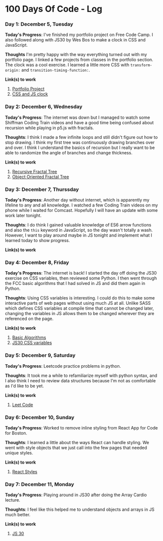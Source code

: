 # 100 Days Of Code - Log

### Day 1: December 5, Tuesday

**Today's Progress**: I've finished my portfolio project on Free Code Camp. I also followed along with JS30 by Wes Bos to make a clock in CSS and JavaScript.

**Thoughts** I'm pretty happy with the way everything turned out with my portfolio page. I linked a few projects from classes in the portfolio section. The clock was a cool exercise. I learned a little more CSS with `transform-origin:` and `transition-timing-function:`.

**Link(s) to work**
1. [Portfolio Project](https://codepen.io/WillMcIntosh/full/XzQRVv/)
2. [CSS and JS clock](https://github.com/WillMcIntosh/JavaScript30/tree/master/JS-CSS-Clock)

### Day 2: December 6, Wednesday

**Today's Progress**: The internet was down but I managed to watch some Shiffman Coding Train videos and have a good time being confused about recursion while playing in p5.js with fractals. 

**Thoughts**: I think I made a few infinite loops and still didn't figure out how to stop drawing. I think my first tree was continuously drawing branches over and over. I think I understand the basics of recursion but I really want to be able to randomize the angle of branches and change thickness. 

**Link(s) to work**
1. [Recursive Fractal Tree](https://github.com/WillMcIntosh/CodingTrain/tree/master/fractals)
2. [Object Oriented Fractal Tree](https://github.com/WillMcIntosh/CodingTrain/tree/master/OOPfractals)

### Day 3: December 7, Thurssday

**Today's Progress**: Another day without internet, which is apparently my lifeline to any and all knowledge. I watched a few Coding Train videos on my phone while I waited for Comcast. Hopefully I will have an update with some work later tonight.

**Thoughts**: I do think I gained valuable knowledge of ES6 arrow functions and also the `this` keyword in JavaScript, so the day wasn't totally a wash. However, I want to play around maybe in JS tonight and implement what I learned today to show progress.

**Link(s) to work**

### Day 4: December 8, Friday

**Today's Progress**: The internet is back! I started the day off doing the JS30 exercise on CSS variables, then reviewed some Python. I then went through the FCC basic algorithms that I had solved in JS and did them again in Python. 

**Thoughts**: Using CSS variables is interesting. I could do this to make some interactive parts of web pages without using much JS at all. Unlike SASS which defines CSS variables at compile time that cannot be changed later, changing the variables in JS allows them to be changed wherever they are referenced on the page.

**Link(s) to work**
1. [Basic Algorithms](https://github.com/WillMcIntosh/Algorithm-Practice/tree/master/Python)
2. [JS30 CSS variables](https://github.com/WillMcIntosh/JavaScript30/tree/master/CSS-Variables)

### Day 5: December 9, Saturday

**Today's Progress**: Leetcode practice problems in python. 

**Thoughts**: It took me a while to refamiliarize myself with python syntax, and I also think I need to review data structures because I'm not as comfortable as I'd like to be yet.

**Link(s) to work**
1. [Leet Code](https://leetcode.com/problems/two-sum/description/)

### Day 6: December 10, Sunday

**Today's Progress**: Worked to remove inline styling from React App for Code for Boston.

**Thoughts**: I learned a little about the ways React can handle styling. We went with style objects that we just call into the few pages that needed unique styles.

**Link(s) to work**
1. [React Styles](https://github.com/sashamaryl/cliff-effects/pull/4)

### Day 7: December 11, Monday

**Today's Progress**: Playing around in JS30 after doing the Array Cardio lecture. 

**Thoughts**: I feel like this helped me to understand objects and arrays in JS much better.

**Link(s) to work**
1. [JS 30](https://javascript30.com/)


